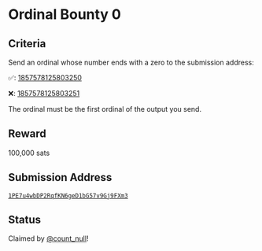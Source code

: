 Ordinal Bounty 0
================

Criteria
--------

Send an ordinal whose number ends with a zero to the submission address:

✅: [1857578125803250](https://ordinals.com/ordinal/1857578125803250)

❌: [1857578125803251](https://ordinals.com/ordinal/1857578125803251)

The ordinal must be the first ordinal of the output you send.

Reward
------

100,000 sats

Submission Address
------------------

[`1PE7u4wbDP2RqfKN6geD1bG57v9Gj9FXm3`](https://mempool.space/address/1PE7u4wbDP2RqfKN6geD1bG57v9Gj9FXm3)

Status
------

Claimed by [@count_null](https://twitter.com/rodarmor/status/1560793241473400833)!
